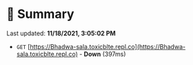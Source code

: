 # 📖 Summary
Last updated: **11/18/2021, 3:05:02 PM**

- `GET` [https://Bhadwa-sala.toxicblte.repl.co](https://Bhadwa-sala.toxicblte.repl.co) - **Down** (397ms)
